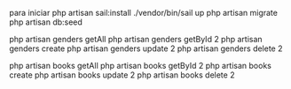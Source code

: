 para iniciar php artisan sail:install
./vendor/bin/sail up
php artisan migrate
php artisan db:seed


php artisan genders getAll
php artisan genders getById 2
php artisan genders create
php artisan genders update 2
php artisan genders delete 2

php artisan books getAll
php artisan books getById 2
php artisan books create
php artisan books update 2
php artisan books delete 2





```